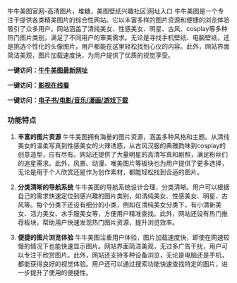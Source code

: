 牛牛美图官网-高清图片，堆糖，美图壁纸兴趣社区|网址入口
牛牛美图是一个专注于提供各类精美图片的综合性网站。它以丰富多样的图片资源和便捷的浏览体验吸引了众多用户。网站涵盖了清纯美女、性感美女、明星、古风、cosplay等多种热门图片类别，满足了不同用户的审美需求。无论是寻找手机壁纸、电脑壁纸，还是挑选个性化的头像图片，用户都能在这里轻松找到心仪的内容。此外，网站界面简洁美观，图片加载速度快，为用户提供了优质的视觉享受。

<p><strong>一键访问：</strong><a href="https://www.ggonav.com/sites/5933.html" target="_blank" ><strong>牛牛美图最新网址</strong></a></p>
<p><strong>一键访问：</strong><a href="https://www.rymdh.com/favorites/yingshi" target="_blank" ><strong>影视在线看</strong></a></p>
<p><strong>一键访问：</strong><a href="https://wangpanziyuan.pages.dev/" target="_blank" ><strong>电子书/电影/音乐/漫画/游戏下载</strong></a></p>

### 功能特点
1. **丰富的图片资源**
   牛牛美图拥有海量的图片资源，涵盖多种风格和主题。从清纯美女的温柔写真到性感美女的火辣诱惑，从古风汉服的典雅韵味到cosplay的创意造型，应有尽有。网站还提供了大量明星的高清写真和剧照，满足粉丝们的追星需求。此外，风景、动漫、唯美图片等板块也为用户提供了更多选择，无论是用于个人欣赏还是作为创作素材，都能轻松找到合适的图片。
   
2. **分类清晰的导航系统**
   牛牛美图的导航系统设计合理，分类清晰。用户可以根据自己的需求快速定位到感兴趣的图片类别，如清纯美女、性感美女、明星、古风等。每个分类下还设有细分的小类，例如在清纯美女分类下，有小清新美女、活力美女、水手服美女等，方便用户精准查找。此外，网站还设有热门推荐板块，帮助用户快速发现热门图片资源，提升浏览效率。
   
3. **便捷的图片浏览体验**
   牛牛美图注重用户体验，图片加载速度快，即使在网速较慢的情况下也能快速显示图片。网站界面简洁美观，无过多广告干扰，用户可以专注于欣赏图片。此外，网站还支持多种设备浏览，无论是电脑还是手机，都能获得良好的视觉体验。用户还可以通过搜索功能快速查找特定的图片，进一步提升了使用的便捷性。

